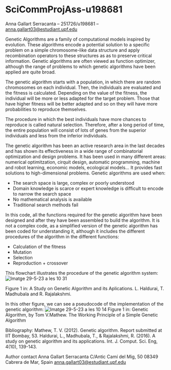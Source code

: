 # SciCommProjAss-u198681

Anna Gallart Serracanta – 251726/u198681 – anna.gallart03@estudiant.upf.edu

Genetic Algorithms are a family of computational models inspired by evolution. These algorithms encode a potential solution to a specific problem on a simple chromosome-like data structure and apply recombination operators to these structures as as to preserve critical information. Genetic algorithms are often viewed as function optimizer, although the range of problems to which genetic algorithms have been applied are quite broad.

The genetic algorithm starts with a population, in which  there are random chromosomes on each individual.  Then, the individuals are evaluated and the fitness is calculated. Depending on the value of the fitness, the individual will be more or less adapted for the target problem. Those that have higher fitness will be better adapted and so on they will have more probabilities to reproduce themselves. 

The procedure in which the best individuals have more chances to reproduce is called natural selection. Therefore, after a long period of time, the entire population will consist of lots of genes from the superior individuals and less from the inferior individuals.


The genetic algorithm has been an active research area in the last decades and has shown its effectiveness in a wide range of combinatorial optimization and design problems. It has been used in many different areas: numerical optimitzation, cirquit design, automatic programming, machine and robot learning, economic models, ecological models… It provides fast solutions to high-dimensional problems. Genetic algorithms are used when: 
-	The search space is large, complex or poorly understood
-	Domain knowledge is scarce or expert knowledge is difficult to encode to narrow the search space 
-	No mathematical analysis is available 
-	Traditional search methods fail

In this code, all the functions required for the genetic algorithm have been designed and after they have been assembled to build the algorithm. It is not a complex code, as a simplified version of the genetic algorithm has been coded for understanding it, although it includes the different procedures of the algorithm in the different functions: 
-	Calculation of the fitness
-	Mutation 
-	Selection 
-	Reproduction + crossover

This flowchart illustrates the procedure of the genetic algorithm system: 
![Imatge 29-5-23 a les 10 31](https://github.com/annagallartt/SciCommProjAss-u198681/assets/132344251/265e77c8-ab10-4966-93bb-7db2a45e5df3)

Figure 1 in: A Study on Genetic Algorithm and its Aplications. L. Haldurai, T. Madhubala and R. Rajalakshmi. 

In this other figure, we can see a pseudocode of the implementation of the genetic algorithm: 
![Imatge 29-5-23 a les 10 14](https://github.com/annagallartt/SciCommProjAss-u198681/assets/132344251/a1bed78f-ba68-499f-ab8c-dbf1f101e859)
Figure 1 in: Genetic Algorithm, by Tom V.Mathew. The Working Principle of a Simple Genetic Algorithm

Bibliography:
Mathew, T. V. (2012). Genetic algorithm. Report submitted at IIT Bombay, 53.
Haldurai, L., Madhubala, T., & Rajalakshmi, R. (2016). A study on genetic algorithm and its  applications. Int. J. Comput. Sci. Eng, 4(10), 139-143.



Author contact 
Anna Gallart Serracanta
C/Antic Camí del Mig, 50
08349 Cabrera de Mar, Spain
anna.gallart03@estudiant.upf.edu

